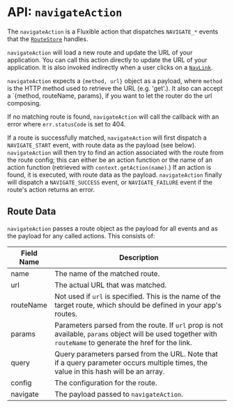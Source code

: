 # API: `navigateAction`

The `navigateAction` is a Fluxible action that dispatches `NAVIGATE_*` events that the [`RouteStore`](RouteStore.md) handles.

`navigateAction` will load a new route and update the URL of your application. You can call this action directly to update the URL of your application. It is also invoked indirectly when a user clicks on a [`NavLink`](NavLink.md).

`navigateAction` expects a `{method, url}` object as a payload, where `method` is the HTTP method used to retrieve the URL (e.g. 'get'.). It also can accept a `{method, routeName, params}, if you want to let the router do the url composing.

If no matching route is found, `navigateAction` will call the callback with an error where `err.statusCode` is set to 404.

If a route is successfully matched, `navigateAction` will first dispatch a `NAVIGATE_START` event, with route data as the payload (see below). `navigateAction` will then try to find an action associated with the route from the route config; this can either be an action function or the name of an action function (retrieved with `context.getAction(name)`.) If an action is found, it is executed, with route data as the payload. `navigateAction` finally will dispatch a `NAVIGATE_SUCCESS` event, or `NAVIGATE_FAILURE` event if the route's action returns an error.

## Route Data

`navigateAction` passes a route object as the payload for all events and as the payload for any called actions. This consists of:

| Field Name | Description                             |
|------------|-----------------------------------------|
| name       | The name of the matched route.          |
| url        | The actual URL that was matched.        |
| routeName  | Not used if `url` is specified. This is the name of the target route, which should be defined in your app's routes. |
| params     | Parameters parsed from the route. If `url` prop is not available, `params` object will be used together with `routeName` to generate the href for the link. |
| query      | Query parameters parsed from the URL. Note that if a query parameter occurs multiple times, the value in this hash will be an array. |
| config     | The configuration for the route.         |
| navigate   | The payload passed to `navigateAction`. |
